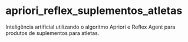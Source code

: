 # apriori_reflex_suplementos_atletas
Inteligência artificial utilizando o algoritmo Apriori e Reflex Agent para produtos de suplementos para atletas.
